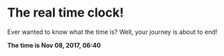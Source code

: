 # The real time clock!

Ever wanted to know what the time is? Well, your journey is about to end!

**The time is Nov 08, 2017, 06:40**